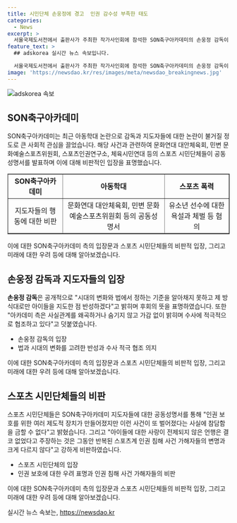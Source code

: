 ```yaml
---
title: 시민단체 손웅정에 경고  인권 감수성 부족한 태도
categories:
  - News
excerpt: >
  서울국제도서전에서 출판사가 주최한 작가사인회에 참석한 SON축구아카데미의 손웅정 감독이 아동학대 논란에 휘말렸다. 스포츠 시민단체들은 손 감독과 다른 지도자들을 비판하며 인권 감수성이 부족하다고 주장했고, 스포츠계 폭력 종식과 아동 보호를 촉구했다. 또한, 이들은 스포츠 폭력 여부를 철저히 조사하고, 토론회를 개최하여 사설 축구 아카데미 내 스포츠 폭력 문제를 논의하기로 했다. 손 감독은 아동학대 혐의로 송치된 사실을 부인하며 변화와 법에 대한 반성을 털어놨다.
feature_text: >
  ## adskorea 실시간 뉴스 속보입니다.

  서울국제도서전에서 출판사가 주최한 작가사인회에 참석한 SON축구아카데미의 손웅정 감독이 아동학대 논란에 휘말렸다. 스포츠 시민단체들은 손 감독과 다른 지도자들을 비판하며 인권 감수성이 부족하다고 주장했고, 스포츠계 폭력 종식과 아동 보호를 촉구했다. 또한, 이들은 스포츠 폭력 여부를 철저히 조사하고, 토론회를 개최하여 사설 축구 아카데미 내 스포츠 폭력 문제를 논의하기로 했다. 손 감독은 아동학대 혐의로 송치된 사실을 부인하며 변화와 법에 대한 반성을 털어놨다.
image: 'https://newsdao.kr/res/images/meta/newsdao_breakingnews.jpg'
---
```


<p><img src="https://newsdao.kr/res/images/meta/newsdao_breakingnews.jpg" alt="adskorea 속보" /></p>

<h2 data-ke-size="size26">SON축구아카데미</h2>

<p data-ke-size="size16">SON축구아카데미는 최근 아동학대 논란으로 감독과 지도자들에 대한 논란이 불거질 정도로 큰 사회적 관심을 끌었습니다. 해당 사건과 관련하여 문화연대 대안체육회, 민변 문화예술스포츠위원회, 스포츠인권연구소, 체육시민연대 등의 스포츠 시민단체들이 공동성명서를 발표하며 이에 대해 비판적인 입장을 표명했습니다.</p>

<table style="width: 100%;" border="1">
<tbody>
<tr>
<td style="text-align: center; height: 17px;"><b>SON축구아카데미</b></td>
<td style="text-align: center; height: 17px;"><b>아동학대</b></td>
<td style="text-align: center; height: 17px;"><b>스포츠 폭력</b></td>
</tr>
<tr>
<td style="text-align: center;">지도자들의 행동에 대한 비판</td>
<td style="text-align: center;">문화연대 대안체육회, 민변 문화예술스포츠위원회 등의 공동성명서</td>
<td style="text-align: center;">유소년 선수에 대한 욕설과 체벌 등 혐의</td>
</tr>
</tbody>
</table>

<p data-ke-size="size16">이에 대한 SON축구아카데미 측의 입장문과 스포츠 시민단체들의 비판적 입장, 그리고 미래에 대한 우려 등에 대해 알아보겠습니다.</p>

<h2 data-ke-size="size26">손웅정 감독과 지도자들의 입장</h2>

<p data-ke-size="size16"><b>손웅정 감독</b>은 공개적으로 "시대의 변화와 법에서 정하는 기준을 알아채지 못하고 제 방식대로만 아이들을 지도한 점 반성하겠다"고 밝히며 후회의 뜻을 표명하였습니다. 또한 "아카데미 측은 사실관계를 왜곡하거나 숨기지 않고 가감 없이 밝히며 수사에 적극적으로 협조하고 있다"고 덧붙였습니다.</p>

<ul>
<li>손웅정 감독의 입장</li>
<li>법과 시대의 변화를 고려한 반성과 수사 적극 협조 의지</li>
</ul>

<p data-ke-size="size16">이에 대한 SON축구아카데미 측의 입장문과 스포츠 시민단체들의 비판적 입장, 그리고 미래에 대한 우려 등에 대해 알아보겠습니다.</p>

<h2 data-ke-size="size26">스포츠 시민단체들의 비판</h2>

<p data-ke-size="size16">스포츠 시민단체들은 SON축구아카데미 지도자들에 대한 공동성명서를 통해 "인권 보호를 위한 여러 제도적 장치가 만들어졌지만 이런 사건이 또 벌어졌다는 사실에 참담함을 금할 수 없다"고 밝혔습니다. 그리고 "아이들에 대한 사랑이 전제되지 않은 언행은 결코 없었다고 주장하는 것은 그동안 반복된 스포츠계 인권 침해 사건 가해자들의 변명과 크게 다르지 않다"고 강하게 비판하였습니다.</p>

<ul>
<li>스포츠 시민단체의 입장</li>
<li>인권 보호에 대한 우려 표명과 인권 침해 사건 가해자들의 비판</li>
</ul>

<p data-ke-size="size16">이에 대한 SON축구아카데미 측의 입장문과 스포츠 시민단체들의 비판적 입장, 그리고 미래에 대한 우려 등에 대해 알아보겠습니다.</p>
실시간 뉴스 속보는, <a href="https://newsdao.kr" rel="dofollow">https://newsdao.kr</a>



